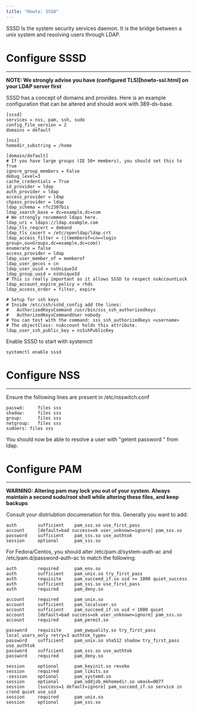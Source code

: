 ```yaml
---
title: "Howto: SSSD"
---
```


SSSD Is the system security services daemon. It is the bridge between a unix system and resolving users through LDAP.

# Configure SSSD
----------------

**NOTE: We strongly advise you have (configured TLS)[howto-ssl.html] on your LDAP server first**

SSSD has a concept of domains and provides. Here is an example configuration that can be altered and should work with 389-ds-base.

    [sssd]
    services = nss, pam, ssh, sudo
    config_file_version = 2
    domains = default

    [nss]
    homedir_substring = /home

    [domain/default]
    # If you have large groups (IE 50+ members), you should set this to True
    ignore_group_members = False
    debug_level=3
    cache_credentials = True
    id_provider = ldap
    auth_provider = ldap
    access_provider = ldap
    chpass_provider = ldap
    ldap_schema = rfc2307bis
    ldap_search_base = dc=example,dc=com
    # We strongly recommend ldaps here.
    ldap_uri = ldaps://ldap.example.com
    ldap_tls_reqcert = demand
    ldap_tls_cacert = /etc/openldap/ldap.crt
    ldap_access_filter = (|(memberof=cn=<login group>,ou=Groups,dc=example,dc=com))
    enumerate = false
    access_provider = ldap
    ldap_user_member_of = memberof
    ldap_user_gecos = cn
    ldap_user_uuid = nsUniqueId
    ldap_group_uuid = nsUniqueId
    # This is really important as it allows SSSD to respect nsAccountLock
    ldap_account_expire_policy = rhds
    ldap_access_order = filter, expire

    # Setup for ssh keys
    # Inside /etc/ssh/sshd_config add the lines:
    #   AuthorizedKeysCommand /usr/bin/sss_ssh_authorizedkeys
    #   AuthorizedKeysCommandUser nobody
    # You can test with the command: sss_ssh_authorizedkeys <username>
    # The objectClass: nsAccount holds this attribute.
    ldap_user_ssh_public_key = nsSshPublicKey

Enable SSSD to start with systemctl

    systemctl enable sssd

# Configure NSS
---------------

Ensure the following lines are present in /etc/nsswitch.conf

    passwd:     files sss
    shadow:     files sss
    group:      files sss
    netgroup:   files sss
    sudoers: files sss

You should now be able to resolve a user with "getent password <name>" from ldap.

# Configure PAM
---------------

**WARNING: Altering pam may lock you out of your system. Always maintain a second sudo/root shell while altering these files, and keep backups**

Consult your distriubtion documenation for this. Generally you want to add:

    auth        sufficient    pam_sss.so use_first_pass
    account     [default=bad success=ok user_unknown=ignore] pam_sss.so
    password    sufficient    pam_sss.so use_authtok
    session     optional      pam_sss.so

For Fedora/Centos, you should alter /etc/pam.d/system-auth-ac and /etc/pam.d/password-auth-ac to match the following:

    auth        required      pam_env.so
    auth        sufficient    pam_unix.so try_first_pass
    auth        requisite     pam_succeed_if.so uid >= 1000 quiet_success
    auth        sufficient    pam_sss.so use_first_pass
    auth        required      pam_deny.so

    account     required      pam_unix.so
    account     sufficient    pam_localuser.so
    account     sufficient    pam_succeed_if.so uid < 1000 quiet
    account     [default=bad success=ok user_unknown=ignore] pam_sss.so
    account     required      pam_permit.so

    password    requisite     pam_pwquality.so try_first_pass local_users_only retry=3 authtok_type=
    password    sufficient    pam_unix.so sha512 shadow try_first_pass use_authtok
    password    sufficient    pam_sss.so use_authtok
    password    required      pam_deny.so

    session     optional      pam_keyinit.so revoke
    session     required      pam_limits.so
    -session    optional      pam_systemd.so
    session     optional      pam_oddjob_mkhomedir.so umask=0077
    session     [success=1 default=ignore] pam_succeed_if.so service in crond quiet use_uid
    session     required      pam_unix.so
    session     optional      pam_sss.so




